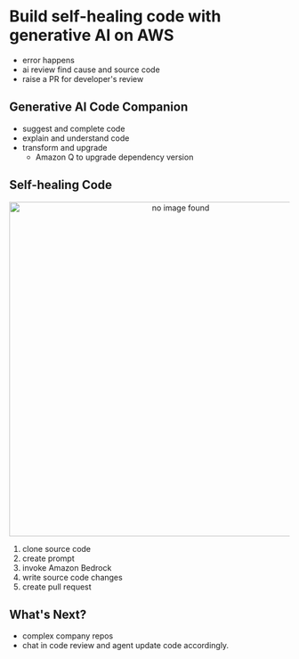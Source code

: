 # Build self-healing code with generative AI on AWS

- error happens
- ai review find cause and source code
- raise a PR for developer's review

## Generative AI Code Companion
- suggest and complete code
- explain and understand code
- transform and upgrade
  - Amazon Q to upgrade dependency version

## Self-healing Code

<p align="center"><img style="display: block; width: 600px; margin: 0 auto;" src="./img/2024-04-10-11-52-06.png" alt="no image found"></p>

1. clone source code
2. create prompt
3. invoke Amazon Bedrock
4. write source code changes
5. create pull request

## What's Next?
- complex company repos
- chat in code review and agent update code accordingly.